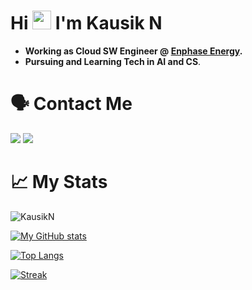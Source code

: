# Hi <img src="https://raw.githubusercontent.com/MartinHeinz/MartinHeinz/master/wave.gif" width="30px"> I'm Kausik N

* __Working as Cloud SW Engineer @ [Enphase Energy](https://enphase.com/).__
* __Pursuing and Learning Tech in AI and CS__.


# 🗣️ Contact Me
<a href="mailto:nkausik1999@gmail.com"><img src="https://img.shields.io/badge/Gmail-D14836?style=for-the-badge&logo=gmail&logoColor=white" /></a>
<a href="https://www.linkedin.com/in/kausik-n-7a9800170/"><img src="https://img.shields.io/badge/LinkedIn-0077B5?style=for-the-badge&logo=linkedin&logoColor=white" /></a>

# 📈 My Stats

<p><img src="https://komarev.com/ghpvc/?username=kausikn" alt="KausikN" /></p>

[![My GitHub stats](https://github-readme-stats.vercel.app/api?username=kausikn&show_icons=true&count_private=true)](https://github.com/kausikn)

[![Top Langs](https://github-readme-stats.vercel.app/api/top-langs/?username=kausikn&langs_count=10&layout=compact)](https://github.com/kausikn)

<!-- [![My Wakatime Stats](https://github-readme-stats.vercel.app/api/wakatime?username=KausikN)](https://github.com/kausikn) -->

[![Streak](https://github-readme-streak-stats.herokuapp.com/?user=kausikn&)](https://github.com/kausikn)
